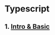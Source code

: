 # Typescript

## 1. [Intro & Basic](https://docs.devvisdom.com/language-and-framework/javascript/typescript/intro-and-basic)

